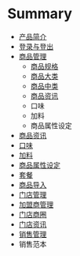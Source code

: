 # Summary

* [产品简介](README.md)
* [登录与登出](chapter1.md)
* [商品管理](chapter2.md)
   * [商品规格](shang_pin_gui_ge.md)
   * [商品大类](shang_pin_da_lei.md)
   * [商品中类](shang_pin_zhong_lei.md)
   * [商品资讯](shang_pin_zi_xun.md)
   * 口味
   * 加料
   * 商品属性设定
* [商品资讯](chapter2.4.md)
* [口味](chapter2.5.md)
* [加料](chapter2.6.md)
* [商品属性设定](chapter2.7.md)
* [套餐](chapter2.8.md)
* [商品导入](chapter2.9.md)
* [门店管理](chapter3.md)
* [加盟商管理](chapter3.1.md)
* [门店商圈](chapter3.2.md)
* [门店资讯](chapter3.3.md)
* [销售管理](chapter4.md)
* 销售范本

